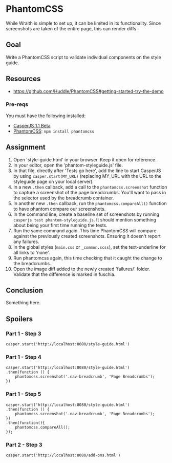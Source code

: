 # PhantomCSS

While Wraith is simple to set up, it can be limited in its functionality. Since screenshots are taken of the entire page, this can render diffs 

## Goal
Write a PhantomCSS script to validate individual components on the style guide.

## Resources
- https://github.com/Huddle/PhantomCSS#getting-started-try-the-demo

### Pre-reqs

You must have the following installed:

- [CasperJS 1.1 Beta](http://docs.casperjs.org/en/latest/installation.html)
- [PhantomCSS](https://github.com/Huddle/PhantomCSS#download): `npm install phantomcss`

## Assignment

1. Open 'style-guide.html' in your browser. Keep it open for reference.
2. In your editor, open the 'phantom-styleguide.js' file.
3. In that file, directly after 'Tests go here', add the line to start CasperJS by using `casper.start(MY_URL)` (replacing MY_URL with the URL to the styleguide page on your local server).
4. In a new `.then` callback, add a call to the `phantomcss.screenshot` function to capture a screenshot of the page breadcrumbs. You'll want to pass in the selector used by the breadcrumb container.
5. In another new `.then` callback, run the `phantomcss.compareAll()` function to have phantom compare our screenshots.
6. In the command line, create a baseline set of screenshots by running `casperjs test phantom-styleguide.js`. It should mention something about being your first time running the tests.
7. Run the same command again. This time PhantomCSS will compare against the previously created screenshots. Ensuring it doesn't report any failures.
8. In the global styles (`main.css` or `_common.scss`), set the text-underline for all links to 'none'.
9. Run phantomcss again, this time checking that it caught the change to the breadcrumbs.
10. Open the image diff added to the newly created 'failures/' folder. Validate that the difference is marked in fuschia.

## Conclusion 

Something here.

## Spoilers

### Part 1 - Step 3

```
casper.start('http://localhost:8080/style-guide.html')
```

### Part 1 - Step 4

```
casper.start('http://localhost:8080/style-guide.html')
.then(function () {
    phantomcss.screenshot('.nav-breadcrumb', 'Page Breadcrumbs');
})
```

### Part 1 - Step 5

```
casper.start('http://localhost:8080/style-guide.html')
.then(function () {
    phantomcss.screenshot('.nav-breadcrumb', 'Page Breadcrumbs');
})
.then(function(){
    phantomcss.compareAll();
});
```

### Part 2 - Step 3

```
casper.start('http://localhost:8080/add-ons.html')
```
